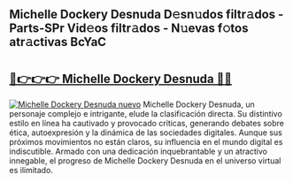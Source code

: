 ## Michelle Dockery Desnuda D𝚎sn𝚞dos filtr𝚊dos - Parts-SPr Vid𝚎os filtr𝚊dos - N𝚞evas f𝚘tos atr𝚊ctivas BcYaC

# <h2><a href="http://mb7rwze.tromn.icu/?c=Michelle+Dockery+Desnuda">🔗👉👉👉 Michelle Dockery Desnuda 🔗🔗</a></h2>

[![Michelle Dockery Desnuda nuevo](https://i.imgur.com/pEAQMta.gif)](http://mb7rwze.tromn.icu/?c=Michelle+Dockery+Desnuda)
Michelle Dockery Desnuda, un personaje complejo e intrigante, elude la clasificación directa. Su distintivo estilo en línea ha cautivado y provocado críticas, generando debates sobre ética, autoexpresión y la dinámica de las sociedades digitales. Aunque sus próximos movimientos no están claros, su influencia en el mundo digital es indiscutible. Armado con una dedicación inquebrantable y un atractivo innegable, el progreso de Michelle Dockery Desnuda en el universo virtual es ilimitado.
